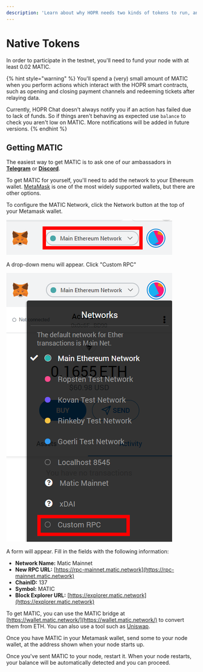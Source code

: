 ```yaml
---
description: 'Learn about why HOPR needs two kinds of tokens to run, and how to get them.'
---
```


# Native Tokens

In order to participate in the testnet, you'll need to fund your node with at least 0.02 MATIC.

{% hint style="warning" %}
You'll spend a \(very\) small amount of MATIC when you perform actions which interact with the HOPR smart contracts, such as opening and closing payment channels and redeeming tickets after relaying data.

Currently, HOPR Chat doesn't always notify you if an action has failed due to lack of funds. So if things aren't behaving as expected use `balance` to check you aren't low on MATIC. More notifications will be added in future versions.
{% endhint %}

## Getting MATIC

The easiest way to get MATIC is to ask one of our ambassadors in [**Telegram**](https://t.me/hoprnet) or [**Discord**](https://discord.gg/dEAWC4G).

To get MATIC for yourself, you'll need to add the network to your Ethereum wallet. [MetaMask](https://metamask.io/) is one of the most widely supported wallets, but there are other options.

To configure the MATIC Network, click the Network button at the top of your Metamask wallet.

![](../../.gitbook/assets/matic-metamask-1%20%281%29%20%281%29%20%281%29%20%281%29.png)

A drop-down menu will appear. Click "Custom RPC"

![](../../.gitbook/assets/matic-metamask-2%20%281%29%20%281%29%20%281%29%20%281%29.png)

A form will appear. Fill in the fields with the following information:

* **Network Name:** Matic Mainnet
* **New RPC URL:** [https://rpc-mainnet.matic.network](https://rpc-mainnet.matic.network)
* **ChainID:** 137
* **Symbol:** MATIC
* **Block Explorer URL:** [https://explorer.matic.network](https://explorer.matic.network)

To get MATIC, you can use the MATIC bridge at [https://wallet.matic.network/](https://wallet.matic.network/) to convert them from ETH. You can also use a tool such as [Uniswap](https://app.uniswap.org).

Once you have MATIC in your Metamask wallet, send some to your node wallet, at the address shown when your node starts up.

Once you've sent MATIC to your node, restart it. When your node restarts, your balance will be automatically detected and you can proceed.

